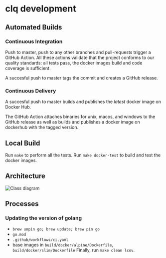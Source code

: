 # clq development
## Automated Builds
### Continuous Integration
Push to master, push to any other branches and pull-requests trigger a GitHub Action.
All these actions validate that the project conforms to our
quality standards: all tests pass, the docker images build and code coverage is sufficient.

A succesful push to master tags the commit and creates a GitHub release.

### Continuous Delivery
A succesful push to master builds and publishes the _latest_ docker image on Docker Hub.

The GitHub Action attaches binaries for unix, macos, and windows to the GitHub release
as well as builds and publishes a docker image on dockerhub with the tagged version.

## Local Build
Run `make` to perform all the tests.
Run `make docker-test` to build and test the docker images.

## Architecture
![Class diagram](http://www.plantuml.com/plantuml/proxy?cache=no&src=https://raw.githubusercontent.com/denisa/clq/master/docs/class_diagram.puml)

## Processes
### Updating the version of golang
- `brew unpin go; brew update; brew pin go`
- `go.mod`
- `.github/workflows/ci.yaml`
- base images in `build/docker/alpine/Dockerfile`,  `build/docker/slim/Dockerfile`
Finally, run `make clean lcov`.
